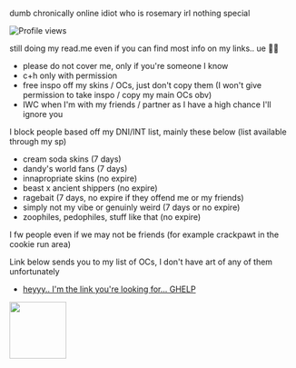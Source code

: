 dumb chronically online idiot who is rosemary irl nothing special

![Profile views](https://visitor-badge.laobi.icu/badge?page_id=pastellcloudy.pastellcloudy)

still doing my read.me even if you can find most info on my links.. ue 🧀😭
- please do not cover me, only if you're someone I know
- c+h only with permission
- free inspo off my skins / OCs, just don't copy them (I won't give permission to take inspo / copy my main OCs obv)
- IWC when I'm with my friends / partner as I have a high chance I'll ignore you

I block people based off my DNI/INT list, mainly these below (list available through my sp)
- cream soda skins (7 days)
- dandy's world fans (7 days)
- innapropriate skins (no expire)
- beast x ancient shippers (no expire)
- ragebait (7 days, no expire if they offend me or my friends)
- simply not my vibe or genuinly weird (7 days or no expire)
- zoophiles, pedophiles, stuff like that (no expire)

I fw people even if we may not be friends (for example crackpawt in the cookie run area)

Link below sends you to my list of OCs, I don't have art of any of them unfortunately
- [heyyy.. I'm the link you're looking for... GHELP](https://spiral_cloudyy.notepin.co/list-of-ocs-fsbnipdx)

<img src="https://file.garden/aFcXo5382hs7xX6v/rossy.gif" width="100" height="100" />
